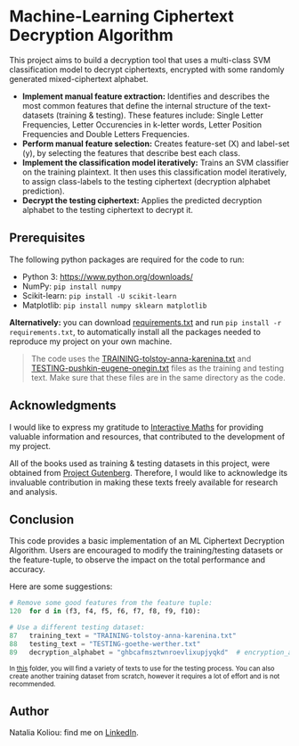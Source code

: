 # Machine-Learning Ciphertext Decryption Algorithm

This project aims to build a decryption tool that uses a multi-class SVM classification model to decrypt ciphertexts, encrypted with some randomly generated mixed-ciphertext alphabet.

* **Implement manual feature extraction:** Identifies and describes the most common features that define the internal structure of the text-datasets (training & testing). These features include: Single Letter Frequencies, Letter Occurencies in k-letter words, Letter Position Frequencies and Double Letters Frequencies.
* **Perform manual feature selection:** Creates feature-set (X) and label-set (y), by selecting the features that describe best each class.
* **Implement the classification model iteratively:** Trains an SVM classifier on the training plaintext. It then uses this classification model iteratively, to assign class-labels to the testing ciphertext (decryption alphabet prediction).
* **Decrypt the testing ciphertext:** Applies the predicted decryption alphabet to the testing ciphertext to decrypt it.

## Prerequisites
The following python packages are required for the code to run:
* Python 3: https://www.python.org/downloads/
* NumPy: ```pip install numpy```
* Scikit-learn: ```pip install -U scikit-learn```
* Matplotlib: ```pip install numpy sklearn matplotlib```

**Alternatively:** you can download [requirements.txt](https://github.com/nataliakoliou/ML-Ciphertext-Decryption/blob/main/requirements.txt) and run ```pip install -r requirements.txt```, to automatically install all the packages needed to reproduce my project on your own machine.

> The code uses the [TRAINING-tolstoy-anna-karenina.txt](https://github.com/nataliakoliou/ML-Ciphertext-Decryption/blob/main/datasets/TRAINING-tolstoy-anna-karenina.txt) and [TESTING-pushkin-eugene-onegin.txt](https://github.com/nataliakoliou/ML-Ciphertext-Decryption/blob/main/datasets/TESTING-pushkin-eugene-onegin.txt) files as the training and testing text. Make sure that these files are in the same directory as the code.

## Acknowledgments
I would like to express my gratitude to [Interactive Maths](https://crypto.interactive-maths.com/mixed-alphabet-cipher.html) for providing valuable information and resources, that contributed to the development of my project.

All of the books used as training & testing datasets in this project, were obtained from [Project Gutenberg](https://www.gutenberg.org/). Therefore, I would like to acknowledge its invaluable contribution in making these texts freely available for research and analysis.

## Conclusion
This code provides a basic implementation of an ML Ciphertext Decryption Algorithm. Users are encouraged to modify the training/testing datasets or the feature-tuple, to observe the impact on the total performance and accuracy.

Here are some suggestions:
```python
# Remove some good features from the feature tuple:
120  for d in (f3, f4, f5, f6, f7, f8, f9, f10):
```

```python
# Use a different testing dataset:
87   training_text = "TRAINING-tolstoy-anna-karenina.txt"
88   testing_text = "TESTING-goethe-werther.txt"
89   decryption_alphabet = "ghbcafmsztwnroevlixupjyqkd"  # encryption_alphabet = "ecdzofabrvyqglnuxmhjtpkswi"
```
<sub> In [this](https://github.com/nataliakoliou/ML-Ciphertext-Decryption/tree/main/datasets) folder, you will find a variety of texts to use for the testing process. You can also create another training dataset from scratch, however it requires a lot of effort and is not recommended.

## Author
Natalia Koliou: find me on [LinkedIn](https://www.linkedin.com/in/natalia-k-b37b01197/).
